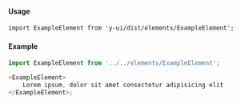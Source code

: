 #### Usage

```markdown
import ExampleElement from 'y-ui/dist/elements/ExampleElement';
```

#### Example

```js
import ExampleElement from '../../elements/ExampleElement';

<ExampleElement>
	Lorem ipsum, dolor sit amet consectetur adipisicing elit
</ExampleElement>;
```
